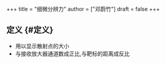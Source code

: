 +++
title = "细微分辨力"
author = ["邓蔚竹"]
draft = false
+++

## 定义 {#定义}

-   用以显示散射点的大小
-   与接收放大器通道数成正比,与靶标的距离成反比